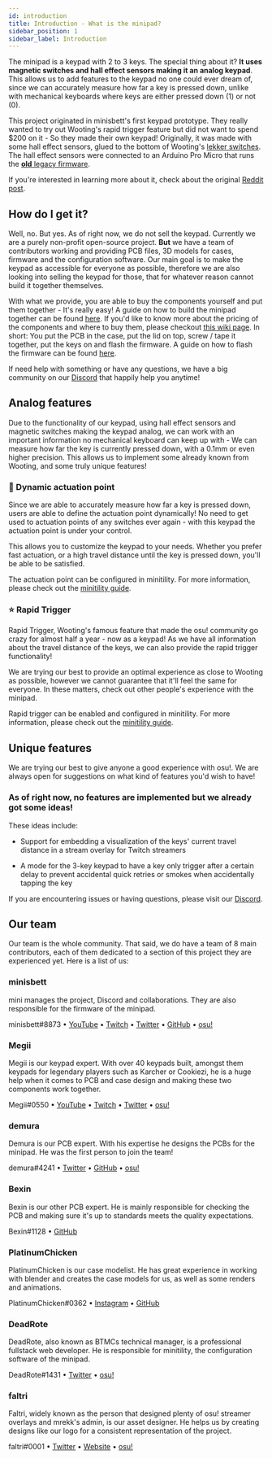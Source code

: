```yaml
---
id: introduction
title: Introduction - What is the minipad?
sidebar_position: 1
sidebar_label: Introduction
---
```


The minipad is a keypad with 2 to 3 keys. The special thing about it? **It uses magnetic switches and hall effect sensors making it an analog keypad**. This allows us to add features to the keypad no one could ever dream of, since we can accurately measure how far a key is pressed down, unlike with mechanical keyboards where keys are either pressed down (1) or not (0).

This project originated in minisbett's first keypad prototype. They really wanted to try out Wooting's rapid trigger feature but did not want to spend $200 on it - So they made their own keypad! Originally, it was made with some hall effect sensors, glued to the bottom of Wooting's [lekker switches](https://wooting.io/lekker). The hall effect sensors were connected to an Arduino Pro Micro that runs the [**old** legacy firmware](https://github.com/minipadkb/minipad-firmware-old).

If you're interested in learning more about it, check about the original [Reddit post](https://www.reddit.com/r/osugame/comments/zqojwe/i_made_my_own_wooting_keypad/).

## How do I get it?

Well, no. But yes. As of right now, we do not sell the keypad. Currently we are a purely non-profit open-source project. **But** we have a team of contributors working and providing PCB files, 3D models for cases, firmware and the configuration software. Our main goal is to make the keypad as accessible for everyone as possible, therefore we are also looking into selling the keypad for those, that for whatever reason cannot build it together themselves.

With what we provide, you are able to buy the components yourself and put them together - It's really easy! A guide on how to build the minipad together can be found [here](build-guide.md). If you'd like to know more about the pricing of the components and where to buy them, please checkout [this wiki page](purchase-pricing.md). In short: You put the PCB in the case, put the lid on top, screw / tape it together, put the keys on and flash the firmware. A guide on how to flash the firmware can be found [here](install-firmware.md).

If need help with something or have any questions, we have a big community on our [Discord](https://discord.gg/minipad) that happily help you anytime!

## Analog features

Due to the functionality of our keypad, using hall effect sensors and magnetic switches making the keypad analog, we can work with an important information no mechanical keyboard can keep up with - We can measure how far the key is currently pressed down, with a 0.1mm or even higher precision. This allows us to implement some already known from Wooting, and some truly unique features!

### 🎢 Dynamic actuation point

Since we are able to accurately measure how far a key is pressed down, users are able to define the actuation point dynamically! No need to get used to actuation points of any switches ever again - with this keypad the actuation point is under your control.

This allows you to customize the keypad to your needs. Whether you prefer fast actuation, or a high travel distance until the key is pressed down, you'll be able to be satisfied.

The actuation point can be configured in minitility. For more information, please check out the [minitility guide](../minitility/get-started.md).

### ⭐ Rapid Trigger

Rapid Trigger, Wooting's famous feature that made the osu! community go crazy for almost half a year - now as a keypad! As we have all information about the travel distance of the keys, we can also provide the rapid trigger functionality! 

We are trying our best to provide an optimal experience as close to Wooting as possible, however we cannot guarantee that it'll feel the same for everyone. In these matters, check out other people's experience with the minipad.

Rapid trigger can be enabled and configured in minitility. For more information, please check out the [minitility guide](../minitility/get-started.md).

## Unique features

We are trying our best to give anyone a good experience with osu!. We are always open for suggestions on what kind of features you'd wish to have!

### As of right now, no features are implemented but we already got some ideas!

These ideas include:
- Support for embedding a visualization of the keys' current travel distance in a stream overlay for Twitch streamers

- A mode for the 3-key keypad to have a key only trigger after a certain delay to prevent accidental quick retries or smokes when accidentally tapping the key

If you are encountering issues or having questions, please visit our [Discord](https://discord.gg/minipad).

## Our team

Our team is the whole community. That said, we do have a team of 8 main contributors, each of them dedicated to a section of this project they are experienced yet. Here is a list of us:

### minisbett

mini manages the project, Discord and collaborations. They are also responsible for the firmware of the minipad.

minisbett#8873 • [YouTube](https://www.youtube.com/channel/UCms33Cx0x7DgQvSKm8YDPUw) • [Twitch](https://twitch.tv/minisbettosu) • [Twitter](https://twitter.com/@minisbett) • [GitHub](https://github.com/minisbett) • [osu!](https://osu.ppy.sh/u/minisbett)

### Megii

Megii is our keypad expert. With over 40 keypads built, amongst them keypads for legendary players such as Karcher or Cookiezi, he is a huge help when it comes to PCB and case design and making these two components work together.

Megii#0550 • [YouTube](https://www.youtube.com/megii) • [Twitch](https://twitch.tv/megii) • [Twitter](https://twitter.com/@ryan_megii) • [osu!](https://osu.ppy.sh/u/megii)


### demura

Demura is our PCB expert. With his expertise he designs the PCBs for the minipad. He was the first person to join the team!

demura#4241 •  [Twitter](https://twitter.com/@demura_) • [GitHub](https://github.com/demura1701) • [osu!](https://osu.ppy.sh/u/iwonderhow)

### Bexin

Bexin is our other PCB expert. He is mainly responsible for checking the PCB and making sure it's up to standards meets the quality expectations.

Bexin#1128 • [GitHub](https://github.com/bexin3)

### PlatinumChicken

PlatinumChicken is our case modelist. He has great experience in working with blender and creates the case models for us, as well as some renders and animations.

PlatinumChicken#0362 • [Instagram](https://www.instagram.com/platinumchicken85) • [GitHub](https://github.com/PlatinumChicken)

### DeadRote

DeadRote, also known as BTMCs technical manager, is a professional fullstack web developer. He is responsible for minitility, the configuration software of the minipad.

DeadRote#1431 • [Twitter](https://twitter.com/DRotate) • [osu!](https://osu.ppy.sh/u/deadrote)

### faltri

Faltri, widely known as the person that designed plenty of osu! streamer overlays and mrekk's admin, is our asset designer. He helps us by creating designs like our logo for a consistent representation of the project.

faltri#0001 • [Twitter](https://twitter.com/faltriii) • [Website](https://faltri.com) • [osu!](https://osu.ppy.sh/u/faltri)